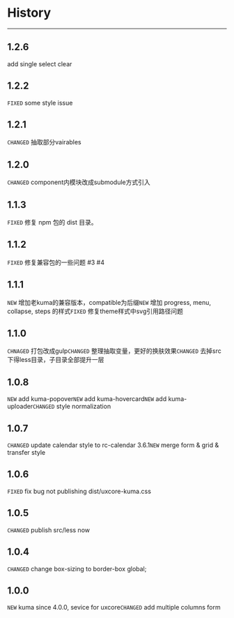 History
=======

---

1.2.6
-----

add single select clear

1.2.2
-----

`FIXED` some style issue


1.2.1
-----

`CHANGED` 抽取部分vairables

1.2.0
-----

`CHANGED` component内模块改成submodule方式引入

1.1.3
-----

`FIXED` 修复 npm 包的 dist 目录。

1.1.2
-----

`FIXED` 修复兼容包的一些问题 #3 #4

1.1.1
-----

`NEW` 增加老kuma的兼容版本，compatible为后缀`NEW` 增加 progress, menu, collapse, steps 的样式`FIXED` 修复theme样式中svg引用路径问题

1.1.0
-----

`CHNAGED` 打包改成gulp`CHANGED` 整理抽取变量，更好的换肤效果`CHANGED` 去掉src下得less目录，子目录全部提升一层

1.0.8
-----

`NEW` add kuma-popover`NEW` add kuma-hovercard`NEW` add kuma-uploader`CHANGED` style normalization

1.0.7
-----

`CHANGED` update calendar style to rc-calendar 3.6.1`NEW` merge form & grid & transfer style

1.0.6
-----

`FIXED` fix bug not publishing dist/uxcore-kuma.css

1.0.5
-----

`CHANGED` publish src/less now

1.0.4
-----

`CHANGED` change box-sizing to border-box global;

1.0.0
-----

`NEW` kuma since 4.0.0, sevice for uxcore`CHANGED` add multiple columns form
